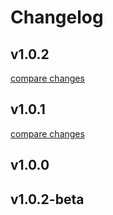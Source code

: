 # Changelog


## v1.0.2

[compare changes](https://github.com/dwaysweden/mba-auth/compare/v1.0.1...v1.0.2)

## v1.0.1

[compare changes](https://github.com/dwaysweden/mba-auth/compare/v1.0.0...v1.0.1)

## v1.0.0

## v1.0.2-beta


